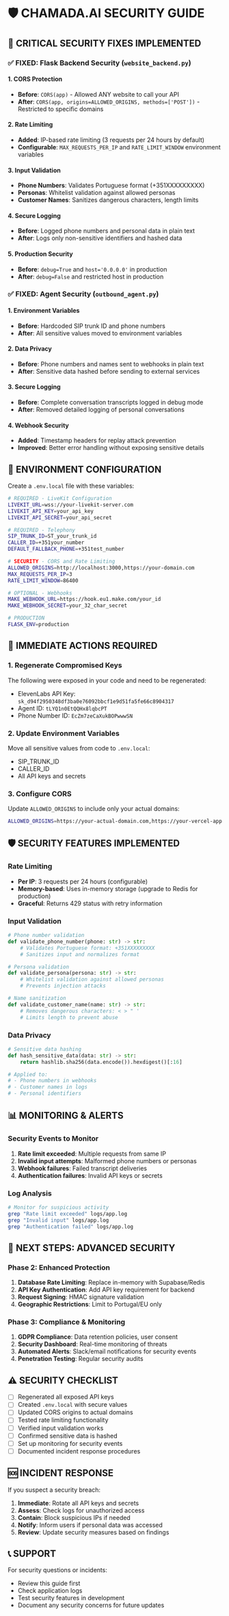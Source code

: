 # 🛡️ CHAMADA.AI SECURITY GUIDE

## 🚨 CRITICAL SECURITY FIXES IMPLEMENTED

### ✅ **FIXED: Flask Backend Security (`website_backend.py`)**

#### **1. CORS Protection**
- **Before**: `CORS(app)` - Allowed ANY website to call your API
- **After**: `CORS(app, origins=ALLOWED_ORIGINS, methods=['POST'])` - Restricted to specific domains

#### **2. Rate Limiting**
- **Added**: IP-based rate limiting (3 requests per 24 hours by default)
- **Configurable**: `MAX_REQUESTS_PER_IP` and `RATE_LIMIT_WINDOW` environment variables

#### **3. Input Validation**
- **Phone Numbers**: Validates Portuguese format (+351XXXXXXXXX)
- **Personas**: Whitelist validation against allowed personas
- **Customer Names**: Sanitizes dangerous characters, length limits

#### **4. Secure Logging**
- **Before**: Logged phone numbers and personal data in plain text
- **After**: Logs only non-sensitive identifiers and hashed data

#### **5. Production Security**
- **Before**: `debug=True` and `host='0.0.0.0'` in production
- **After**: `debug=False` and restricted host in production

### ✅ **FIXED: Agent Security (`outbound_agent.py`)**

#### **1. Environment Variables**
- **Before**: Hardcoded SIP trunk ID and phone numbers
- **After**: All sensitive values moved to environment variables

#### **2. Data Privacy**
- **Before**: Phone numbers and names sent to webhooks in plain text
- **After**: Sensitive data hashed before sending to external services

#### **3. Secure Logging**
- **Before**: Complete conversation transcripts logged in debug mode
- **After**: Removed detailed logging of personal conversations

#### **4. Webhook Security**
- **Added**: Timestamp headers for replay attack prevention
- **Improved**: Better error handling without exposing sensitive details

## 🔧 **ENVIRONMENT CONFIGURATION**

Create a `.env.local` file with these variables:

```bash
# REQUIRED - LiveKit Configuration
LIVEKIT_URL=wss://your-livekit-server.com
LIVEKIT_API_KEY=your_api_key
LIVEKIT_API_SECRET=your_api_secret

# REQUIRED - Telephony
SIP_TRUNK_ID=ST_your_trunk_id
CALLER_ID=+351your_number
DEFAULT_FALLBACK_PHONE=+351test_number

# SECURITY - CORS and Rate Limiting
ALLOWED_ORIGINS=http://localhost:3000,https://your-domain.com
MAX_REQUESTS_PER_IP=3
RATE_LIMIT_WINDOW=86400

# OPTIONAL - Webhooks
MAKE_WEBHOOK_URL=https://hook.eu1.make.com/your_id
MAKE_WEBHOOK_SECRET=your_32_char_secret

# PRODUCTION
FLASK_ENV=production
```

## 🚨 **IMMEDIATE ACTIONS REQUIRED**

### **1. Regenerate Compromised Keys**
The following were exposed in your code and need to be regenerated:
- ElevenLabs API Key: `sk_d94f2950348df3ba0e76092bbcf1e9d51fa5fe66c8904317`
- Agent ID: `tLYQ1n0EtQQHx8lqbcPT`
- Phone Number ID: `EcZm7zeCaXukBOPwwwSN`

### **2. Update Environment Variables**
Move all sensitive values from code to `.env.local`:
- SIP_TRUNK_ID
- CALLER_ID
- All API keys and secrets

### **3. Configure CORS**
Update `ALLOWED_ORIGINS` to include only your actual domains:
```bash
ALLOWED_ORIGINS=https://your-actual-domain.com,https://your-vercel-app.vercel.app
```

## 🛡️ **SECURITY FEATURES IMPLEMENTED**

### **Rate Limiting**
- **Per IP**: 3 requests per 24 hours (configurable)
- **Memory-based**: Uses in-memory storage (upgrade to Redis for production)
- **Graceful**: Returns 429 status with retry information

### **Input Validation**
```python
# Phone number validation
def validate_phone_number(phone: str) -> str:
    # Validates Portuguese format: +351XXXXXXXXX
    # Sanitizes input and normalizes format

# Persona validation  
def validate_persona(persona: str) -> str:
    # Whitelist validation against allowed personas
    # Prevents injection attacks

# Name sanitization
def validate_customer_name(name: str) -> str:
    # Removes dangerous characters: < > " '
    # Limits length to prevent abuse
```

### **Data Privacy**
```python
# Sensitive data hashing
def hash_sensitive_data(data: str) -> str:
    return hashlib.sha256(data.encode()).hexdigest()[:16]

# Applied to:
# - Phone numbers in webhooks
# - Customer names in logs
# - Personal identifiers
```

## 📊 **MONITORING & ALERTS**

### **Security Events to Monitor**
1. **Rate limit exceeded**: Multiple requests from same IP
2. **Invalid input attempts**: Malformed phone numbers or personas
3. **Webhook failures**: Failed transcript deliveries
4. **Authentication failures**: Invalid API keys or secrets

### **Log Analysis**
```bash
# Monitor for suspicious activity
grep "Rate limit exceeded" logs/app.log
grep "Invalid input" logs/app.log
grep "Authentication failed" logs/app.log
```

## 🔄 **NEXT STEPS: ADVANCED SECURITY**

### **Phase 2: Enhanced Protection**
1. **Database Rate Limiting**: Replace in-memory with Supabase/Redis
2. **API Key Authentication**: Add API key requirement for backend
3. **Request Signing**: HMAC signature validation
4. **Geographic Restrictions**: Limit to Portugal/EU only

### **Phase 3: Compliance & Monitoring**
1. **GDPR Compliance**: Data retention policies, user consent
2. **Security Dashboard**: Real-time monitoring of threats
3. **Automated Alerts**: Slack/email notifications for security events
4. **Penetration Testing**: Regular security audits

## ⚠️ **SECURITY CHECKLIST**

- [ ] Regenerated all exposed API keys
- [ ] Created `.env.local` with secure values
- [ ] Updated CORS origins to actual domains
- [ ] Tested rate limiting functionality
- [ ] Verified input validation works
- [ ] Confirmed sensitive data is hashed
- [ ] Set up monitoring for security events
- [ ] Documented incident response procedures

## 🆘 **INCIDENT RESPONSE**

If you suspect a security breach:

1. **Immediate**: Rotate all API keys and secrets
2. **Assess**: Check logs for unauthorized access
3. **Contain**: Block suspicious IPs if needed
4. **Notify**: Inform users if personal data was accessed
5. **Review**: Update security measures based on findings

## 📞 **SUPPORT**

For security questions or incidents:
- Review this guide first
- Check application logs
- Test security features in development
- Document any security concerns for future updates 